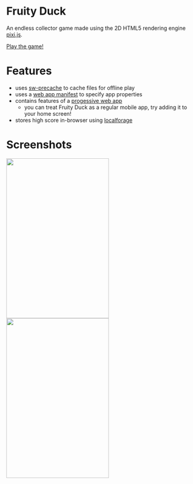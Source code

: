 # Fruity Duck
An endless collector game made using the 2D HTML5 rendering engine [pixi.js](https://github.com/pixijs/pixi.js?utm_source=html5weekly).

[Play the game!](https://fondson.github.io/fruity-duck/)

# Features

- uses [sw-precache](https://github.com/GoogleChrome/sw-precache) to cache files for offline play
- uses a [web app manifest](https://developer.mozilla.org/en-US/docs/Web/Manifest) to specify app properties
- contains features of a [progessive web app](https://developers.google.com/web/progressive-web-apps/)
  - you can treat Fruity Duck as a regular mobile app, try adding it to your home screen!
- stores high score in-browser using [localforage](https://github.com/localForage/localForage)


# Screenshots
<img src="https://dl2.pushbulletusercontent.com/yQMQQmDuC7zdMFfYb3BscTJGb9cFtMeE/Screenshot_20170425-230303~01.png" width="270px" height="420px" /><img src="https://dl2.pushbulletusercontent.com/FPoMVSvy2tOKOZYMgHrfWbisyvwp1GcA/Screenshot_20170430-171725~01.png" width="270px" height="420px" />
